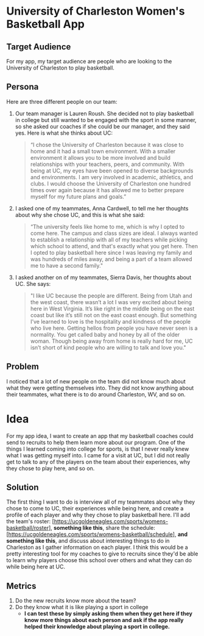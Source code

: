 
# University of Charleston Women's Basketball App

## Target Audience
For my app, my target audience are people who are looking to the University 
of Charleston to play basketball.

## Persona
Here are three different people on our team:
1.	Our team manager is Lauren Roush. She decided not to play basketball in college but
      still wanted to be engaged with the sport in some manner, so she asked our 
      coaches if she could be our manager, and they said yes. Here is what she thinks about UC:
      >“I chose the University of Charleston because it was close to home and it had a
      small town environment. With a smaller environment it allows you to be more
      involved and build relationships with your teachers, peers, and community.
      With being at UC, my eyes have been opened to diverse backgrounds and environments.
      I am very involved in academic, athletics, and clubs. I would choose the
      University of Charleston one hundred times over again because it has allowed
      me to better prepare myself for my future plans and goals.”
2.	I asked one of my teammates, Anna Cardwell, to tell me her thoughts about why
      she chose UC, and this is what she said: 
      >“The university feels like home to me, which is why I opted to come here. 
      The campus and class sizes are ideal. I always wanted to establish a 
      relationship with all of my teachers while picking which school to attend, 
      and that's exactly what you get here. Then I opted to play 
      basketball here since I was leaving my family and was hundreds of 
      miles away, and being a part of a team allowed me to have a second family."
3.  I asked another on of my teammates, Sierra Davis, her thoughts about UC. She says:
      >"I like UC because the people are different. Being from Utah and the west coast,
      there wasn’t a lot I was very excited about being here in West Virginia.
      It’s like right in the middle being on the east coast but like it’s still
      not on the east coast enough. But something I’ve learned to love is the hospitality
      and kindness of the people who live here. Getting hellos from people you have never
      seen is a normality. You get called baby and honey by all of the older woman.
      Though being away from home is really hard for me, UC isn’t short of kind
      people who are willing to talk and love you."


## Problem
I noticed that a lot of new people on the team did not know much
about what they were getting themselves into. They did not know anything 
about their teammates, what there is to do around Charleston, WV, and so 
on.

# Idea
For my app idea, I want to create an app that my basketball coaches 
could send to recruits to help them learn more about our program. 
One of the things I learned coming into college for sports, is that I never 
really knew what I was getting myself into. I came for a visit at UC, 
but I did not really get to talk to any of the players on the team about 
their experiences, why they chose to play here, and so on.


## Solution
The first thing I want to do is interview all of my teammates about why 
they chose to come to UC, their experiences while being here, and create a profile 
of each player and why they chose to play basketball here. 
I'll add the team's roster: [https://ucgoldeneagles.com/sports/womens-basketball/roster], 
**something like this**, share the schedule:
[https://ucgoldeneagles.com/sports/womens-basketball/schedule], **and something like this**,
and discuss about interesting things to do in Charleston as I gather information 
on each player. I think this would be a pretty interesting tool for my coaches to give to 
recruits since they'd be able to learn why players choose this school over 
others and what they can do while being here at UC.

## Metrics
1. Do the new recruits know more about the team?
2. Do they know what it is like playing a sport in college
   - **I can test these by simply asking them when they
   get here if they know more things about each person
   and ask if the app really helped their knowledge about
   playing a sport in college.**
   